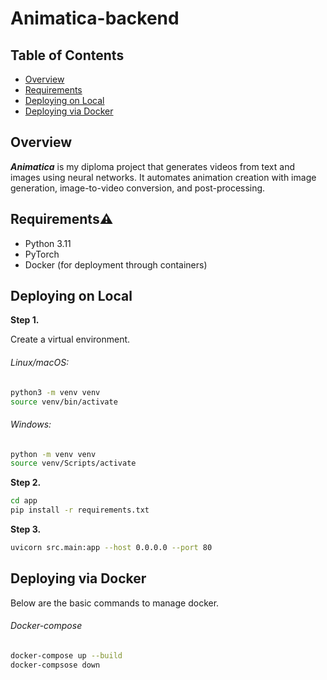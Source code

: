 # Animatica-backend

## Table of Contents

- [Overview](#overview)
- [Requirements](#requirements)
- [Deploying on Local](#deploying-on-local)
- [Deploying via Docker](#deploying-via-docker)


## Overview

***Animatica*** is my diploma project that generates videos from text and 
images using neural networks. It automates animation creation with image generation,
image-to-video conversion, and post-processing.


## Requirements⚠️

- Python 3.11
- PyTorch
- Docker (for deployment through containers)


## Deploying on Local

**Step 1.**

Create a virtual environment.

###### *Linux/macOS:*

```bash
python3 -m venv venv
source venv/bin/activate
```

###### *Windows:*

```bash
python -m venv venv
source venv/Scripts/activate
```

**Step 2.**

```bash
cd app
pip install -r requirements.txt
```

**Step 3.**

```bash
uvicorn src.main:app --host 0.0.0.0 --port 80
```


## Deploying via Docker

Below are the basic commands to manage docker.

###### Docker-compose

```bash
docker-compose up --build
docker-compsose down
```